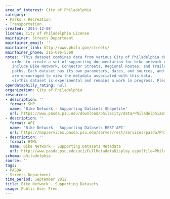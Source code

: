```yaml
---
area_of_interest: City of Philadelphia
category:
- Parks / Recreation
- Transportation
created: '2014-12-08'
license: City of Philadelphia License
maintainer: Streets Department
maintainer_email: ''
maintainer_link: http://www.phila.gov/streets/
maintainer_phone: 215-686-5560
notes: "This dataset combines data from various City of Philadelphia departments in
   order to create a set of supporting documentation for bike network routing. Datasets
   include Bike Network, Connector Streets, Regional Routes, and Trails and Side
   paths. Each dataset has its own parameters, dates, and sources, and individuals
   are encouraged to view the metadata associated with this data. 
   <i>This dataset is experimental and remains a work in progress. Please use with caution.</i>"
opendataphilly_rating: null
organization: City of Philadelphia
resources:
- description: ''
  format: SHP
  name: 'Bike Network - Supporting Datasets Shapefile'
  url: https://www.pasda.psu.edu/download/philacity/data/PhiladelphiaBikeNetwork_SupportingDatasets201209.zip
- description: ''
  format: API
  name: 'Bike Network - Supporting Datasets REST API'
  url: https://mapservices.pasda.psu.edu/server/rest/services/pasda/PhiladelphiaBikeNetwork_SupportingDatasets/MapServer
- description: ''
  format: HTML
  name: Bike Network - Supporting Datasets Metadata
  url: http://www.pasda.psu.edu/uci/FullMetadataDisplay.aspx?file=PhiladelphiaBikeNetwork_SupportingDatasets.xml
schema: philadelphia
source: ''
tags:
- PASDA
- Streets Department
time_period: September 2012
title: Bike Network - Supporting Datasets
usage: Public Use; Free
---
```

